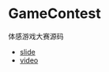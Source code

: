 # GameContest
体感游戏大赛源码

- [slide](https://ydyhello.github.io/2023/11/04/%E4%BD%93%E6%84%9F%E6%B8%B8%E6%88%8F%E5%A4%A7%E8%B5%9B/)
- [video](https://ydyhello.github.io/2023/11/04/体感游戏大赛视频demo/)
